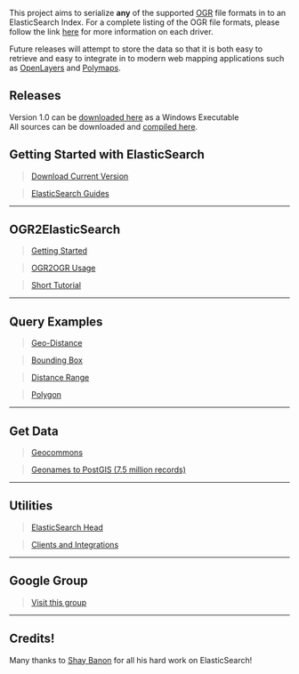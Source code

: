 This project aims to serialize **any** of the supported <a href='http://www.gdal.org/ogr/'>OGR</a> file formats in to an ElasticSearch Index. For a complete listing of the OGR file formats, please follow the link <a href='http://www.gdal.org/ogr/ogr_formats.html'>here</a> for more information on each driver.

Future releases will attempt to store the data so that it is both easy to retrieve and easy to integrate in to modern web mapping applications such as [OpenLayers](http://www.openlayers.org) and [Polymaps](http://www.polymaps.org).

## Releases ##
Version 1.0 can be [downloaded here](http://code.google.com/p/ogr2elasticsearch/downloads/detail?name=ogr2elasticsearch_1.0.zip&can=2&q=#makechanges) as a Windows Executable <br />
All sources can be downloaded and [compiled here](http://code.google.com/p/ogr2elasticsearch/source/checkout).

## Getting Started with ElasticSearch ##

> [Download Current Version](http://www.elasticsearch.org/download/)

> [ElasticSearch Guides](http://www.elasticsearch.org/guide/)


---

## OGR2ElasticSearch ##

> [Getting Started](http://code.google.com/p/ogr2elasticsearch/wiki/ElasticSearch)

> [OGR2OGR Usage](http://code.google.com/p/ogr2elasticsearch/wiki/PageName)

> [Short Tutorial](http://code.google.com/p/ogr2elasticsearch/wiki/AdvancedIndexing)


---

## Query Examples ##

> [Geo-Distance](http://code.google.com/p/ogr2elasticsearch/wiki/Queries#Geo-Distance_(Point_Radius))

> [Bounding Box](http://code.google.com/p/ogr2elasticsearch/wiki/BoundingBox)

> [Distance Range](http://code.google.com/p/ogr2elasticsearch/wiki/DistanceRange)

> [Polygon](Polygon.md)


---

## Get Data ##
> [Geocommons](http://www.geocommons.com)

> [Geonames to PostGIS  (7.5 million records)](http://www.adamestrada.net/2011/06/25/who-says-the-command-line-is-dead/)


---

## Utilities ##
> [ElasticSearch Head](http://mobz.github.com/elasticsearch-head/)

> [Clients and Integrations](http://www.elasticsearch.org/guide/appendix/clients.html)


---

## Google Group ##

> [Visit this group](http://groups.google.com/group/ogr2elasticsearch)


---

## Credits! ##
Many thanks to [Shay Banon](https://github.com/kimchy) for all his hard work on ElasticSearch!